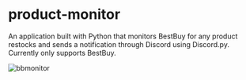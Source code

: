 # product-monitor
An application built with Python that monitors BestBuy for any product restocks and sends a notification through Discord using Discord.py.
Currently only supports BestBuy.

![bbmonitor](https://user-images.githubusercontent.com/70303734/129942527-444ae7d3-37e2-4d63-a4f9-b5110648fde4.png)
